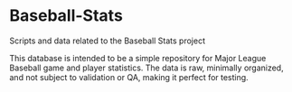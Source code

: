 # Baseball-Stats
Scripts and data related to the Baseball Stats project

This database is intended to be a simple repository for Major League Baseball game and player statistics.  The data is raw, minimally organized, and not subject to validation or QA, making it perfect for testing.
